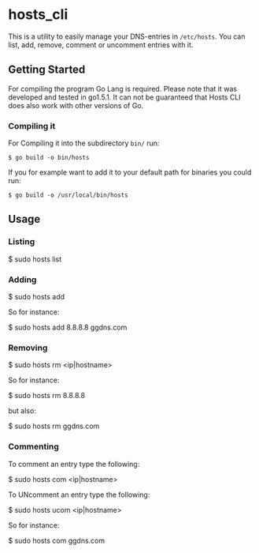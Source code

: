 # hosts_cli

This is a utility to easily manage your DNS-entries in ``/etc/hosts``. You can list, add, remove, comment or uncomment entries with it.

## Getting Started
For compiling the program Go Lang is required. Please note that it was developed and tested in go1.5.1. It can not be guaranteed that Hosts CLI does also work with other versions of Go.

### Compiling it

For Compiling it into the subdirectory ``bin/`` run:

    $ go build -o bin/hosts

If you for example want to add it to your default path for binaries you could run:

    $ go build -o /usr/local/bin/hosts

## Usage
### Listing

  $ sudo hosts list

### Adding

  $ sudo hosts add <ip> <hostname>

  So for instance:

  $ sudo hosts add 8.8.8.8 ggdns.com

### Removing

  $ sudo hosts rm <ip|hostname>

  So for instance:

  $ sudo hosts rm 8.8.8.8

  but also:

  $ sudo hosts rm ggdns.com


### Commenting

  To comment an entry type the following:

  $ sudo hosts com <ip|hostname>

  To UNcomment an entry type the following:

  $ sudo hosts ucom <ip|hostname>

  So for instance:

  $ sudo hosts com ggdns.com
